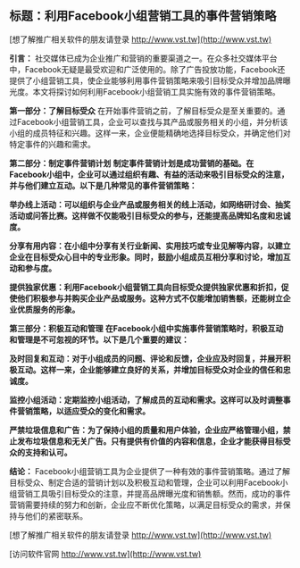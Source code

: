 ## **标题：利用Facebook小组营销工具的事件营销策略**

[想了解推广相关软件的朋友请登录 http://www.vst.tw](http://www.vst.tw)

**引言：**
社交媒体已成为企业推广和营销的重要渠道之一。在众多社交媒体平台中，Facebook无疑是最受欢迎和广泛使用的。除了广告投放功能，Facebook还提供了小组营销工具，使企业能够利用事件营销策略来吸引目标受众并增加品牌曝光度。本文将探讨如何利用Facebook小组营销工具实施有效的事件营销策略。

**第一部分：了解目标受众**
在开始事件营销之前，了解目标受众是至关重要的。通过Facebook小组营销工具，企业可以查找与其产品或服务相关的小组，并分析该小组的成员特征和兴趣。这样一来，企业便能精确地选择目标受众，并确定他们对特定事件的兴趣和需求。

**第二部分：制定事件营销计划**
**制定事件营销计划是成功营销的基础。在Facebook小组中，企业可以通过组织有趣、有益的活动来吸引目标受众的注意，并与他们建立互动。以下是几种常见的事件营销策略：**

**举办线上活动：可以组织与企业产品或服务相关的线上活动，如网络研讨会、抽奖活动或问答比赛。这样做不仅能吸引目标受众的参与，还能提高品牌知名度和忠诚度。**

**分享有用内容：在小组中分享有关行业新闻、实用技巧或专业见解等内容，以建立企业在目标受众心目中的专业形象。同时，鼓励小组成员互相分享和讨论，增加互动和参与度。**

**提供独家优惠：利用Facebook小组营销工具向目标受众提供独家优惠和折扣，促使他们积极参与并购买企业产品或服务。这种方式不仅能增加销售额，还能树立企业优质服务的形象。**

**第三部分：积极互动和管理**
**在Facebook小组中实施事件营销策略时，积极互动和管理是不可忽视的环节。以下是几个重要的建议：**

**及时回复和互动：对于小组成员的问题、评论和反馈，企业应及时回复，并展开积极互动。这样一来，企业能够建立良好的关系，并增加目标受众对企业的信任和忠诚度。**

**监控小组活动：定期监控小组活动，了解成员的互动和需求。这样可以及时调整事件营销策略，以适应受众的变化和需求。**

**严禁垃圾信息和广告：为了保持小组的质量和用户体验，企业应严格管理小组，禁止发布垃圾信息和无关广告。只有提供有价值的内容和信息，企业才能获得目标受众的支持和认可。**

**结论：**
Facebook小组营销工具为企业提供了一种有效的事件营销策略。通过了解目标受众、制定合适的营销计划以及积极互动和管理，企业可以利用Facebook小组营销工具吸引目标受众的注意，并提高品牌曝光度和销售额。然而，成功的事件营销需要持续的努力和创新，企业应不断优化策略，以满足目标受众的需求，并保持与他们的紧密联系。

[想了解推广相关软件的朋友请登录 http://www.vst.tw](http://www.vst.tw)


[访问软件官网 http://www.vst.tw](http://www.vst.tw)
